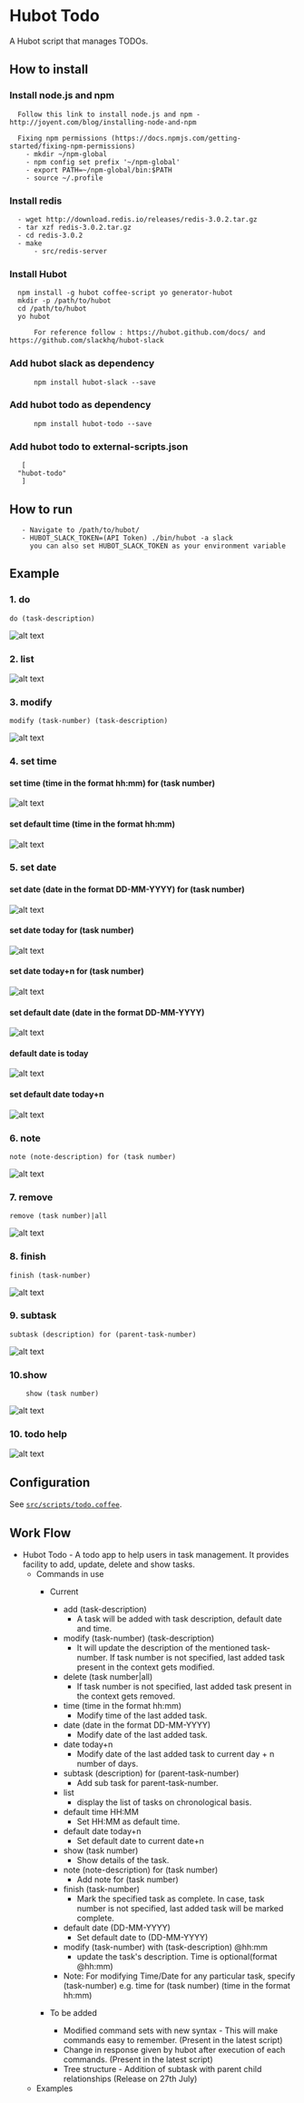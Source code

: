 # Hubot Todo

A Hubot script that manages TODOs.

## How to install

### Install node.js and npm
	  Follow this link to install node.js and npm - http://joyent.com/blog/installing-node-and-npm

	  Fixing npm permissions (https://docs.npmjs.com/getting-started/fixing-npm-permissions)
	    - mkdir ~/npm-global
	    - npm config set prefix '~/npm-global'
	    - export PATH=~/npm-global/bin:$PATH
	    - source ~/.profile

### Install redis
	  - wget http://download.redis.io/releases/redis-3.0.2.tar.gz
	  - tar xzf redis-3.0.2.tar.gz
	  - cd redis-3.0.2
	  - make
       	  - src/redis-server

### Install Hubot
	  npm install -g hubot coffee-script yo generator-hubot
	  mkdir -p /path/to/hubot
	  cd /path/to/hubot
	  yo hubot
	
       	  For reference follow : https://hubot.github.com/docs/ and https://github.com/slackhq/hubot-slack

### Add hubot slack as dependency 
       	  npm install hubot-slack --save

### Add hubot todo as dependency 
       	  npm install hubot-todo --save

### Add hubot todo to external-scripts.json 
       [
	  "hubot-todo"
       ] 

## How to run
       - Navigate to /path/to/hubot/
       - HUBOT_SLACK_TOKEN=(API Token) ./bin/hubot -a slack
       	 you can also set HUBOT_SLACK_TOKEN as your environment variable

## Example
### 1. do
	do (task-description)
![alt text](https://github.com/vishals79/hubot-todo/blob/master/etc/todo-do.jpg "do")

### 2. list
![alt text](https://github.com/vishals79/hubot-todo/blob/master/etc/todo-list.jpg "list")

### 3. modify
	modify (task-number) (task-description)
![alt text](https://github.com/vishals79/hubot-todo/blob/master/etc/todo-modify.jpg "modify")

### 4. set time
#### set time (time in the format hh:mm) for (task number)
![alt text](https://github.com/vishals79/hubot-todo/blob/master/etc/todo-settime.jpg "set time")

#### set default time (time in the format hh:mm)
![alt text](https://github.com/vishals79/hubot-todo/blob/master/etc/todo-setdefaulttime.jpg "set time")

### 5. set date 
#### set date (date in the format DD-MM-YYYY) for (task number)
![alt text](https://github.com/vishals79/hubot-todo/blob/master/etc/todo-setdate.jpg "set date")

#### set date today for (task number)
![alt text](https://github.com/vishals79/hubot-todo/blob/master/etc/todo-setdatetoday.jpg "set date")

#### set date today+n for (task number)
![alt text](https://github.com/vishals79/hubot-todo/blob/master/etc/todo-setdatetodayplusn.jpg "set date")

#### set default date (date in the format DD-MM-YYYY) 
![alt text](https://github.com/vishals79/hubot-todo/blob/master/etc/todo-setdefaultdate.jpg "set date")

#### default date is today
![alt text](https://github.com/vishals79/hubot-todo/blob/master/etc/todo-setdefaulttodaydate.jpg "set date")

#### set default date today+n 
![alt text](https://github.com/vishals79/hubot-todo/blob/master/etc/todo-setdefaultdatetodayplusn.jpg "set date")

### 6. note
	note (note-description) for (task number)
![alt text](https://github.com/vishals79/hubot-todo/blob/master/etc/todo-note.jpg "note")

### 7. remove
	remove (task number)|all
![alt text](https://github.com/vishals79/hubot-todo/blob/master/etc/todo-remove.jpg "remove")

### 8. finish
	finish (task-number)
![alt text](https://github.com/vishals79/hubot-todo/blob/master/etc/todo-finish.jpg "finish")

### 9. subtask
	subtask (description) for (parent-task-number)
![alt text](https://github.com/vishals79/hubot-todo/blob/master/etc/todo-subtask.jpg "subtask")

### 10.show
      	show (task number)
![alt text](https://github.com/vishals79/hubot-todo/blob/master/etc/todo-show.jpg "todo help")

### 10. todo help
![alt text](https://github.com/vishals79/hubot-todo/blob/master/etc/todo-help.jpg "todo help")

## Configuration
See [`src/scripts/todo.coffee`](src/scripts/todo.coffee).

## Work Flow

- Hubot Todo - A todo app to help users in task management. It provides facility to add, update, delete and show tasks.
  - Commands in use
    - Current
      - add (task-description)
        - A task will be added with task description, default date and time.
      - modify (task-number) (task-description)
        - It will update the description of the mentioned task-number. If task number is not specified, last added task present in the context 		  gets modified.   
      - delete (task number|all)
        - If task number is not specified, last added task present in the context gets removed. 
      - time (time in the format hh:mm)
        - Modify time of the last added task.
      - date (date in the format DD-MM-YYYY)
        - Modify date of the last added task.
      - date today+n
        - Modify date of the last added task to current day + n number of days.
      - subtask (description) for (parent-task-number)
        - Add sub task for parent-task-number.
      - list
        - display the list of tasks on chronological basis.
      - default time HH:MM
        -  Set HH:MM as default time.
      - default date today+n
        -  Set default date to current date+n
      - show (task number)
        - Show details of the task.
      - note (note-description) for (task number)
        - Add note for (task number)
      - finish (task-number)
        - Mark the specified task as complete. In case, task number is not specified, last added task will be marked complete.
      - default date (DD-MM-YYYY)
        - Set default date to (DD-MM-YYYY) 
      - modify (task-number) with (task-description) @hh:mm 
        - update the task's description. Time is optional(format @hh:mm)
      - Note: For modifying Time/Date for any particular task, specify (task-number) e.g. time for (task number) (time in the format hh:mm)

    - To be added
      - Modified command sets with new syntax - This will make commands easy to remember. (Present in the latest script)
      - Change in response given by hubot after execution of each commands. (Present in the latest script)
      - Tree structure - Addition of subtask with parent child relationships (Release on 27th July)
  - Examples
